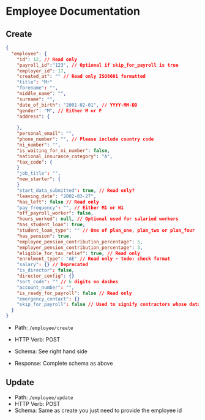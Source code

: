 # Employee Documentation

## Create
```json
{
  "employee": {
    "id": 12, // Read only
    "payroll_id":"123", // Optional if skip_for_payroll is true
    "employer_id": 17,
    "created_at": "" // Read only ISO8601 formatted
    "title": "Mr" 
    "forename": "",
    "middle_name": "",
    "surname": "",
    "date_of_birth": "2001-02-01", // YYYY-MM-DD
    "gender": "M", // Either M or F
    "address": {
        
    },
    "personal_email": "",
    "phone_number": "", // Please include country code
    "ni_number": "",
    "is_waiting_for_ni_number": false,
    "national_insurance_category": "A",
    "tax_code": {
    }
    "job_title": "",
    "new_starter": {
    }
    "start_data_submitted": true, // Read only?
    "leaving_date": "2002-03-27",
    "has_left": false // Read only
    "pay_frequency": "", // Either M1 or W1
    "off_payroll_worker": false,
    "hours_worked": null, // Optional used for salaried workers
    "has_student_loan": true,
    "student_loan_type": "" // One of plan_one, plan_two or plan_four
    "has_pension": true,
    "employee_pension_contribution_percentage": 5,
    "employer_pension_contribution_percentage": 3,
    "eligible_for_tax_relief": true, // Read only
    "enrolment_type": "AE" // Read only - todo: check format
    "salary": {} // Deprecated
    "is_director": false,
    "director_config": {}
    "sort_code": "" // 6 digits no dashes
    "account_number": "",
    "is_ready_for_payroll": false // Read only
    "emergency_contact": {}
    "skip_for_payroll": false // Used to signify contractors whose data we store but we do not include in payroll
  }
}
```

- Path: 
`/employee/create`

- HTTP Verb: POST

- Schema: See right hand side

- Response: Complete schema as above

## Update
- Path: `/employee/update`
- HTTP Verb: POST
- Schema: Same as create you just need to provide the employee id